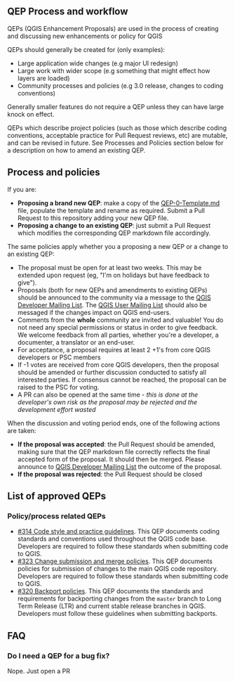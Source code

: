 QEP Process and workflow
---

QEPs (QGIS Enhancement Proposals) are used in the process of creating and discussing new enhancements or policy for
QGIS

QEPs should generally be created for (only examples):

- Large application wide changes (e.g major UI redesign)
- Large work with wider scope (e.g something that might effect how layers are loaded)
- Community processes and policies (e.g 3.0 release, changes to coding conventions)

Generally smaller features do not require a QEP unless they can have large knock on effect.

QEPs which describe project policies (such as those which describe coding conventions, acceptable practice for Pull
Request reviews, etc) are mutable, and can be revised in future. See Processes and Policies section below for a
description on how to amend an existing QEP.

## Process and policies

If you are:

- **Proposing a brand new QEP**: make a copy of the [QEP-0-Template.md](QEP-0-Template.md) file, populate the template
  and rename as required. Submit a Pull Request to this repository adding your new QEP file.
- **Proposing a change to an existing QEP**: just submit a Pull Request which modifies the corresponding QEP markdown
  file accordingly.

The same policies apply whether you a proposing a new QEP or a change to an existing QEP:

- The proposal must be open for at least two weeks. This may be extended upon request (eg, "I'm on holidays but have
  feedback to give").
- Proposals (both for new QEPs and amendments to existing QEPs) should be announced to the community via a message to
  the [QGIS Developer Mailing List](https://www.qgis.org/community/organisation/mailinglists/#qgis-developers-list).
  The [QGIS User Mailing List](https://www.qgis.org/community/organisation/mailinglists/#qgis-users-list) should also be
  messaged if the changes impact on QGIS end-users.
- Comments from the **whole** community are invited and valuable! You do not need any special permissions or status in
  order to give feedback. We welcome feedback from all parties, whether you're a developer, a documenter, a translator
  or an end-user.
- For acceptance, a proposal requires at least 2 +1's from core QGIS developers or PSC members
- If -1 votes are received from core QGIS developers, then the proposal should be amended or further discussion
  conducted to satisfy all interested parties. If consensus cannot be reached, the proposal can be raised to the PSC for
  voting.
- A PR can also be opened at the same time - *this is done at the developer's own risk as the proposal may be rejected
  and the development effort wasted*

When the discussion and voting period ends, one of the following actions are taken:

- **If the proposal was accepted**: the Pull Request should be amended, making sure that the QEP markdown file correctly
  reflects the final accepted form of the proposal. It should then be merged. Please announce
  to [QGIS Developer Mailing List](https://www.qgis.org/community/organisation/mailinglists/#qgis-developers-list) the
  outcome of the proposal.
- **If the proposal was rejected**: the Pull Request should be closed

## List of approved QEPs

### Policy/process related QEPs

- [#314 Code style and practice guidelines](https://github.com/qgis/QGIS-Enhancement-Proposals/blob/master/qep-314-coding-style.md). This
  QEP documents coding standards and conventions used throughout the QGIS code base. Developers are required to follow these standards
  when submitting code to QGIS.
- [#323 Change submission and merge policies](https://github.com/qgis/QGIS-Enhancement-Proposals/blob/master/qep-323-code-submission-policy.md). This QEP documents policies for submission of changes to the main QGIS code repository.
  Developers are required to follow these standards when submitting code to QGIS.
- [#320 Backport policies](https://github.com/qgis/QGIS-Enhancement-Proposals/blob/master/qep-320-backport-policy.md). This
  QEP documents the standards and requirements for backporting changes from the ``master`` branch to Long Term Release (LTR)
  and current stable release branches in QGIS. Developers must follow these guidelines when submitting backports.

## FAQ

### Do I need a QEP for a bug fix?

Nope. Just open a PR
